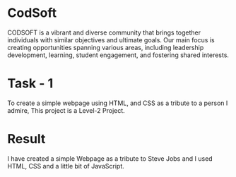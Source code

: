 # CodSoft
CODSOFT is a vibrant and diverse community that brings together individuals with similar objectives and ultimate goals. Our main focus is creating opportunities spanning various areas, including leadership development, learning, student engagement, and fostering shared interests.
# Task - 1
To create a simple webpage using HTML, and CSS as a tribute to a person I admire, This project is a Level-2 Project.
# Result 
I have created a simple Webpage as a tribute to Steve Jobs and I used HTML, CSS and a little bit of JavaScript.
